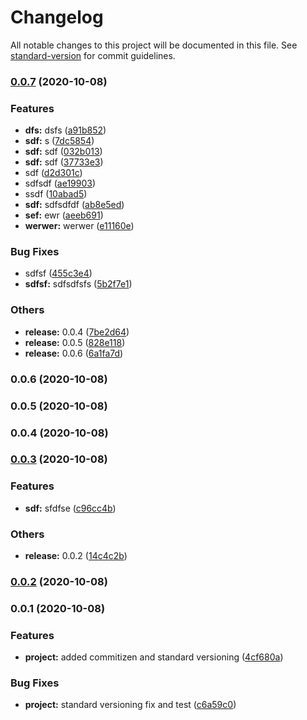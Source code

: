 # Changelog

All notable changes to this project will be documented in this file. See [standard-version](https://github.com/conventional-changelog/standard-version) for commit guidelines.

### [0.0.7](https://github.com/frideska/WhatToDoSketch/compare/v0.0.3...v0.0.7) (2020-10-08)


### Features

* **dfs:** dsfs ([a91b852](https://github.com/frideska/WhatToDoSketch/commit/a91b85297bc4cb571d6023ee77d65d5a4cf5c2fa))
* **sdf:** s ([7dc5854](https://github.com/frideska/WhatToDoSketch/commit/7dc58547936c3cbbfbcecd93ae04b1c68db796e4))
* **sdf:** sdf ([032b013](https://github.com/frideska/WhatToDoSketch/commit/032b0136123b6a00fbec61abd020b0f65056574f))
* **sdf:** sdf ([37733e3](https://github.com/frideska/WhatToDoSketch/commit/37733e3c71f53a71db1b6674fb21fd1325b88356))
* sdf ([d2d301c](https://github.com/frideska/WhatToDoSketch/commit/d2d301c4501310f9d7825479cd275b2020c950bf))
* sdfsdf ([ae19903](https://github.com/frideska/WhatToDoSketch/commit/ae19903733ae6ab2457533a68fec42f84c1526b7))
* ssdf ([10abad5](https://github.com/frideska/WhatToDoSketch/commit/10abad59b69c29752bd324e1660366f94440fe46))
* **sdf:** sdfsdfdf ([ab8e5ed](https://github.com/frideska/WhatToDoSketch/commit/ab8e5ed5a1cc86ef3e7ce0e3ec5e598151db749e))
* **sef:** ewr ([aeeb691](https://github.com/frideska/WhatToDoSketch/commit/aeeb69178eca4f161cd4f28c34ff33f0622e845a))
* **werwer:** werwer ([e11160e](https://github.com/frideska/WhatToDoSketch/commit/e11160e2cd55dd9f41904dc9bb45a6a4253452c8))


### Bug Fixes

* sdfsf ([455c3e4](https://github.com/frideska/WhatToDoSketch/commit/455c3e454f1c4292e3cbc7a63bf439eca910c7ac))
* **sdfsf:** sdfsdfsfs ([5b2f7e1](https://github.com/frideska/WhatToDoSketch/commit/5b2f7e108f67a670f9eed40887272f7fc0c7f5f2))


### Others

* **release:** 0.0.4 ([7be2d64](https://github.com/frideska/WhatToDoSketch/commit/7be2d64f74b494e05dbce3f686da472959c7a711))
* **release:** 0.0.5 ([828e118](https://github.com/frideska/WhatToDoSketch/commit/828e11817ca27a2ed834d3774bc7eafe40e61de9))
* **release:** 0.0.6 ([6a1fa7d](https://github.com/frideska/WhatToDoSketch/commit/6a1fa7de22239a07dfc290630382ae471d627093))

### 0.0.6 (2020-10-08)

### 0.0.5 (2020-10-08)

### 0.0.4 (2020-10-08)

### [0.0.3](https://github.com/frideska/WhatToDoSketch/compare/v0.0.1...v0.0.3) (2020-10-08)


### Features

* **sdf:** sfdfse ([c96cc4b](https://github.com/frideska/WhatToDoSketch/commit/c96cc4b65d946dc1b4fc0a22c34019c6ed95cff9))


### Others

* **release:** 0.0.2 ([14c4c2b](https://github.com/frideska/WhatToDoSketch/commit/14c4c2b90fef8d9ca022d9ccce751c4f420bbcac))

### [0.0.2](https://github.com/frideska/WhatToDoSketch/compare/v0.0.1...v0.0.2) (2020-10-08)

### 0.0.1 (2020-10-08)


### Features

* **project:** added commitizen and standard versioning ([4cf680a](https://github.com/frideska/WhatToDoSketch/commit/4cf680a13d2c01c8031f791dcc17d36e60cff56a))


### Bug Fixes

* **project:** standard versioning fix and test ([c6a59c0](https://github.com/frideska/WhatToDoSketch/commit/c6a59c05bf08eb247045dae165f86afcafcef40f))
